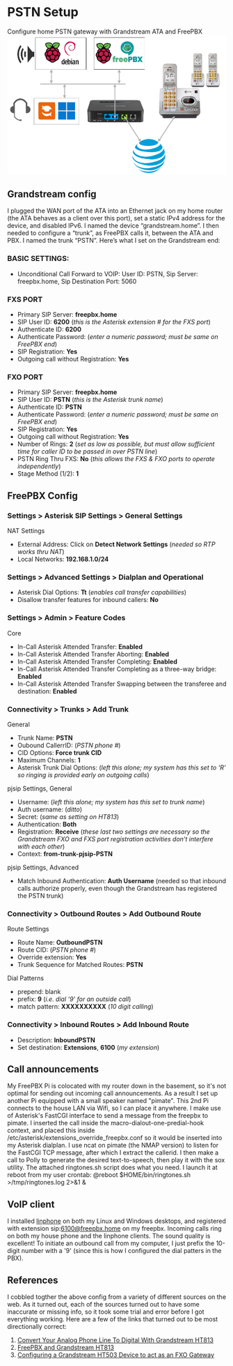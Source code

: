# PSTN Setup
Configure home PSTN gateway with Grandstream ATA and FreePBX
<img src=https://github.com/glmck13/PBX-My-Home/blob/main/LegacyPSTN/drawing.png width=600px>  
## Grandstream config
I plugged the WAN port of the ATA into an Ethernet jack on my home router (the ATA behaves as a client over this port),  set a static IPv4 address for the device, and disabled IPv6.  I named the device “grandstream.home”.   I then needed to configure a “trunk”, as FreePBX calls it, between the ATA and PBX. I named the trunk “PSTN”.  Here’s what I set on the Grandstream end:
### BASIC SETTINGS:
+ Unconditional Call Forward to VOIP: User ID: PSTN, Sip Server: freepbx.home, Sip Destination Port: 5060
### FXS PORT
+ Primary SIP Server: **freepbx.home**
+ SIP User ID: **6200** (*this is the Asterisk extension # for the FXS port*)
+ Authenticate ID: **6200**
+ Authenticate Password: (*enter a numeric password; must be same on FreePBX end*)
+ SIP Registration: **Yes**
+ Outgoing call without Registration: **Yes**
### FXO PORT
+ Primary SIP Server: **freepbx.home**
+ SIP User ID: **PSTN** (*this is the Asterisk trunk name*)
+ Authenticate ID: **PSTN**
+ Authenticate Password: (*enter a numeric password; must be same on FreePBX end*)
+ SIP Registration: **Yes**
+ Outgoing call without Registration: **Yes**
+ Number of Rings: **2** (*set as low as possible, but must allow sufficient time for caller ID to be passed in over PSTN line*)
+ PSTN Ring Thru FXS: **No** (*this allows the FXS & FXO ports to operate independently*)
+ Stage Method (1/2): **1**
## FreePBX Config
### Settings > Asterisk SIP Settings > General Settings
NAT Settings
+ External Address: Click on **Detect Network Settings** (*needed so RTP works thru NAT*)
+ Local Networks: **192.168.1.0/24**

### Settings > Advanced Settings > Dialplan and Operational
+ Asterisk Dial Options: **Tt** (*enables call transfer capabilities*)
+ Disallow transfer features for inbound callers: **No**

### Settings > Admin > Feature Codes
Core
+ In-Call Asterisk Attended Transfer: **Enabled**
+ In-Call Asterisk Attended Transfer Aborting: **Enabled**
+ In-Call Asterisk Attended Transfer Completing: **Enabled**
+ In-Call Asterisk Attended Transfer Completing as a three-way bridge: **Enabled**
+ In-Call Asterisk Attended Transfer Swapping between the transferee and destination: **Enabled**

### Connectivity > Trunks > Add Trunk
General
+ Trunk Name: **PSTN**
+ Oubound CallerrID: (*PSTN phone #*)
+ CID Options: **Force trunk CID**
+ Maximum Channels: **1**
+ Asterisk Trunk Dial Options: (*left this alone; my system has this set to ‘R’ so ringing is provided early on outgoing calls*)
   
pjsip Settings, General
+ Username: (*left this alone; my system has this set to trunk name*)
+ Auth username: (*ditto*)
+ Secret: (*same as setting on HT813*)
+ Authentication: **Both**
+ Registration: **Receive** (*these last two settings are necessary so the Grandstream FXO and FXS port registration activities don’t interfere with each other*)
+ Context: **from-trunk-pjsip-PSTN**
  
pjsip Settings, Advanced
+ Match Inbound Authentication: **Auth Username** (needed so that inbound calls authorize properly, even though the Grandstream has registered the PSTN trunk)  

### Connectivity > Outbound Routes > Add Outbound Route
Route Settings
+ Route Name: **OutboundPSTN**
+ Route CID: (*PSTN phone #*)
+ Override extension: **Yes**
+ Trunk Sequence for Matched Routes: **PSTN**
   
Dial Patterns
+ prepend: blank
+ prefix: **9** (*i.e. dial ‘9’ for an outside call*)
+ match pattern: **XXXXXXXXXX** (*10 digit calling*)

### Connectivity > Inbound Routes > Add Inbound Route
+ Description: **InboundPSTN**
+ Set destination: **Extensions**, **6100** (*my extension*)
## Call announcements
My FreePBX Pi is colocated with my router down in the basement, so it's not optimal for sending out incoming call announcements.  As a result I set up another Pi equipped with a small speaker named "pimate".  This 2nd Pi connects to the house LAN via Wifi, so I can place it anywhere.  I make use of Asterisk's FastCGI interface to send a message from the freepbx to pimate.  I inserted the call inside the macro-dialout-one-predial-hook context, and placed this inside /etc/asterisk/extensions_override_freepbx.conf so it would be inserted into my Asterisk dialplan.  I use ncat on pimate (the NMAP version) to listen for the FastCGI TCP message, after which I extract the callerid.  I then make a call to Polly to generate the desired text-to-speech, then play it with the sox utility.  The attached ringtones.sh script does what you need.  I launch it at reboot from my user crontab: @reboot $HOME/bin/ringtones.sh >/tmp/ringtones.log 2>&1 &
## VoIP client
I installed [linphone](https://www.linphone.org/) on both my Linux and Windows desktops, and registered with extension sip:6100@freepbx.home on my freepbx.  Incoming calls ring on both my house phone and the linphone clients.  The sound quality is excellent!  To initiate an outbound call from my computer, I just prefix the 10-digit number with a '9' (since this is how I configured the dial patters in the PBX).
## References
I cobbled togther the above config from a variety of different sources on the web.  As it turned out, each of the sources turned out to have some inaccurate or missing info, so it took some trial and error before I got everything working. Here are a few of the links that turned out to be most directionally correct:
1. [Convert Your Analog Phone Line To Digital With Grandstream HT813](https://vitalpbx.com/blog/convert-your-analog-phone-line-to-digital/)
2. [FreePBX and Grandstream HT813](https://community.freepbx.org/t/freepbx-and-grandstream-ht813/87346/8)
3. [Configuring a Grandstream HT503 Device to act as an FXO Gateway](https://wiki.freepbx.org/pages/viewpage.action?pageId=33293313)
